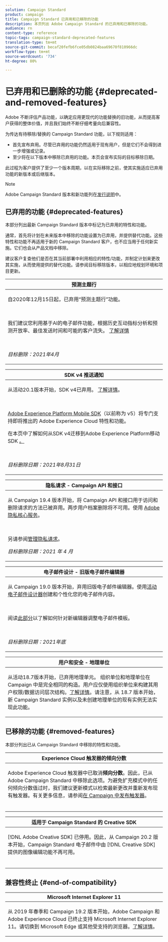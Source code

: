 ```yaml
---
solution: Campaign Standard
product: campaign
title: Campaign Standard 已弃用和已移除的功能
description: 本页列出 Adobe Campaign Standard 的已弃用和已移除的功能。
audience: rn
content-type: reference
topic-tags: campaign-standard-deprecated-features
translation-type: tm+mt
source-git-commit: becaf20fefb6fce05db0824baa69670f810966dc
workflow-type: tm+mt
source-wordcount: '734'
ht-degree: 80%

---
```



# 已弃用和已删除的功能 {#deprecated-and-removed-features}

Adobe 不断评估产品功能，以确定应用更现代的功能替换的旧功能，从而提高客户获得的整体价值，并且我们始终不断仔细考量向后兼容性。

为传达有待移除/替换的 Campaign Standard 功能，以下规则适用：

* 首先宣布弃用。尽管已弃用的功能仍然适用于现有用户，但是它们不会得到进一步增强或记录。
* 至少将在以下版本中移除已弃用的功能。本页会宣布实际的目标移除日期。

此过程为客户提供了至少一个版本周期，以在实际移除之前，使其实施适应已弃用功能的新版本或后继版本。

>[!NOTE]
>Adobe Campaign Standard 版本和新功能列在[发行说明](../../rn/using/release-notes.md)中。


## 已弃用的功能 {#deprecated-features}

本部分列出最新 Campaign Standard 版本中标记为已弃用的特性和功能。

通常，首先将计划在未来版本中移除的功能设置为已弃用，并提供替代功能。这些特性和功能不再适用于新的 Campaign Standard 客户，也不应当用于任何新实施。它们也会从产品文档中移除。

建议客户复查他们是否在其当前部署中利用相应的特性/功能，并制定计划来更改其实施，从而使用提供的替代功能。请参阅目标移除版本，以相应地规划环境和项目更新。

<table> 
 <thead> 
 <tr> 
   <th> <strong>预测主题行</strong><br /> </th> 
  </tr> 
 </thead> 
 <tbody> 
  <tr> 
   <td> <p> 自2020年12月15日起，已弃用“预测主题行”功能。</p><br/>
   <p>我们建议您利用基于AI的电子邮件功能，根据历史互动指标分析和预测开放率、最佳发送时间和可能的客户流失。 <a href="https://experienceleague.adobe.com/docs/campaign-standard/using/testing-and-sending/preparing-and-testing-messages/predictive.html">了解详情</a></p></br>
     <p>
     <em>目标删除：2021年4月</em></p>
     </td> 
  </tr> 
  </tbody> 
</table>
<table> 
 <thead> 
  <tr> 
   <th> <strong>SDK v4 推送通知</strong><br /> </th> 
  </tr> 
 </thead> 
 <tbody> 
  <tr> 
   <td> <p> 从活动20.1版本开始，SDK v4已弃用。 <a href="https://aep-sdks.gitbook.io/docs/version-4-sdk-end-of-support-faq">了解详情</a>。</p><br/>
   <p><a href="Https://aep-sdks.gitbook.io/docs/">Adobe Experience Platform Mobile SDK</a>（以前称为 v5）将专门支持即将推出的 Adobe Experience Cloud 特性和功能。</p>
   <p>在本页</a>中了解如何从SDK v4迁移到Adobe Experience Platform移动SDK <a href="https://experienceleague.adobe.com/docs/campaign-standard/using/administrating/configuring-mobile/sdkv4-migration.html">。</a></p></br>
     <p>
     <em>目标删除日期：2021年8月31日</em></p>
     </td> 
  </tr> 
 </tbody> 
</table>
<table> 
 <thead> 
  <tr> 
   <th> <strong>隐私请求 - Campaign API 和接口</strong><br /> </th> 
  </tr> 
 </thead> 
 <tbody> 
  <tr> 
   <td> <p>从 Campaign 19.4 版本开始，将 Campaign API 和接口用于访问和删除请求的方法已被弃用。两步用户档案删除将不可用。使用 <a href="https://www.adobe.io/apis/experiencecloud/gdpr.html">Adobe 隐私核心服务</a>。</p></br>
   <p>另请参阅<a href="https://experienceleague.adobe.com/docs/campaign-standard/using/getting-started/privacy/privacy-requests.html?lang=en">管理隐私请求</a>。</p>
  <p> 
  <em>目标删除日期：2021 年 4 月</em></p>
   </td> 
  </tr> 
 </tbody> 
</table>

<table> 
 <thead> 
  <tr> 
   <th> <strong>电子邮件设计 - 旧版电子邮件编辑器</strong><br /> </th> 
  </tr> 
 </thead> 
 <tbody> 
  <tr> 
   <td> <p>从 Campaign 19.0 版本开始，弃用旧版电子邮件编辑器。使用<a href="https://experienceleague.adobe.com/docs/campaign-standard/using/designing-content/designing-content-in-adobe-campaign.html">活动电子邮件设计器</a>创建和个性化您的电子邮件内容。 </p></br>
   <p>阅读<a href="https://experienceleague.adobe.com/docs/campaign-standard/using/designing-content/building-email-content/using-existing-content.html">此部分</a>以了解如何针对新编辑器调整电子邮件模板。</p></br>
  <p> 
  <em>目标删除日期：2021年底</em></p>
   </td> 
  </tr> 
 </tbody> 
</table>

<table> 
 <thead> 
  <tr> 
   <th> <strong>用户和安全 - 地理单位</strong><br /> </th> 
  </tr> 
 </thead> 
 <tbody> 
  <tr> 
   <td> <p>从活动18.7版本开始，已弃用地理单元。 组织单位和地理单位在 Campaign 中是完全相同的构造。用户应仅使用组织单位来构建其用户权限/数据访问层次结构。<a href="https://experienceleague.adobe.com/docs/campaign-standard/using/administrating/users-and-security/organizational-units.html?lang=zh-Hans#administrating">了解详情</a>。请注意，从 18.7 版本开始，新 Campaign Standard 实例以及未创建地理单位的现有实例无法实现此功能。</p>
   </td> 
  </tr> 
 </tbody> 
</table>

## 已移除的功能 {#removed-features}

本部分列出已从 Campaign Standard 中移除的特性和功能。

<table> 
 <thead> 
  <tr> 
   <th> <strong>Experience Cloud 触发器的倾向分数</strong><br /> </th> 
  </tr> 
 </thead> 
 <tbody> 
  <tr> 
   <td> <p>Adobe Experience Cloud 触发器中已取消<b>倾向分数</b>。因此，已从 Adobe Campaign Standard 中移除此选项。为避免扩充模式中的任何倾向分数值过时，我们建议更新模式以检索最新更改并重新发布现有触发器。有关更多信息，请参阅<a href="https://experienceleague.adobe.com/docs/campaign-standard/using/integrating-with-adobe-cloud/working-with-campaign-and-triggers/using-triggers-in-campaign.html">在 Campaign 中发布触发器</a>。
</p></br>
   </td> 
  </tr> 
 </tbody> 
</table>

<table> 
 <thead> 
  <tr> 
   <th> <strong>适用于 Campaign Standard 的 Creative SDK</strong><br /> </th> 
  </tr> 
 </thead> 
 <tbody> 
  <tr> 
   <td> <p>[!DNL Adobe Creative SDK] 已停用。因此，从 Campaign 20.2 版本开始，Campaign Standard 电子邮件中由 [!DNL Creative SDK] 提供的图像编辑功能不再可用。</p></br>
   </td> 
  </tr> 
 </tbody> 
</table>

## 兼容性终止 {#end-of-compatibility}

<table> 
 <thead> 
  <tr> 
   <th> <strong>Microsoft Internet Explorer 11</strong><br /> </th> 
  </tr> 
 </thead> 
 <tbody> 
  <tr> 
   <td> <p>从 2019 年春季和 Campaign 19.2 版本开始，Adobe Campaign 和 Adobe Experience Cloud 已终止支持 Microsoft Internet Explorer 11。请切换到 Microsoft Edge 或其他受支持的浏览器。<a href="https://experienceleague.adobe.com/docs/campaign-standard/using/administrating/about-configuration-guidelines.html">了解详情</a>。</p>
   </td> 
  </tr> 
 </tbody> 
</table>

